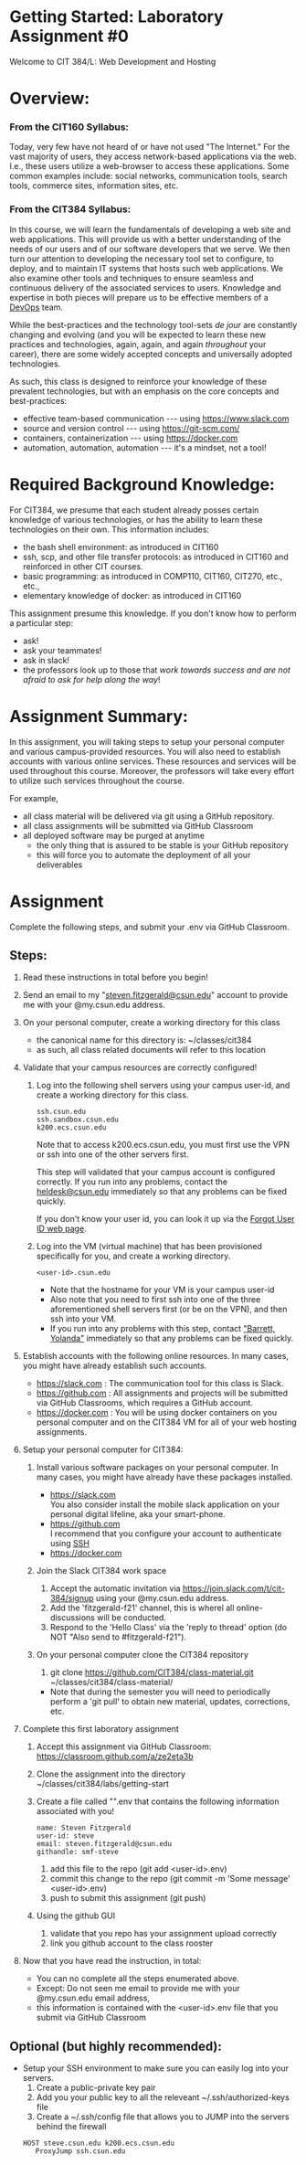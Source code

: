 # Getting Started: Laboratory Assignment #0

Welcome to CIT 384/L: Web Development and Hosting



# Overview:

### From the CIT160 Syllabus:

Today, very few have not heard of or have not used "The Internet." For the vast majority of users, they access network-based applications via the web. I.e., these users utilize a web-browser to access these applications. Some common examples include: social networks, communication tools, search tools, commerce sites, information sites, etc.

### From the CIT384 Syllabus:	

In this course, we will learn the fundamentals of developing a web site and web applications. This will provide us with a better understanding of the needs of our users and of our software developers that we serve. We then turn our attention to developing the necessary tool set to configure, to deploy, and to maintain IT systems that hosts such web applications. We also examine other tools and techniques to ensure seamless and continuous delivery of the associated services to users. Knowledge and expertise in both pieces will prepare us to be effective members of a [DevOps](https://en.wikipedia.org/wiki/DevOps) team.

While the best-practices and the technology tool-sets _de jour_ are constantly changing and evolving (and you will be expected to learn these new practices and technologies, again, again, and again _throughout_ your career), there are some widely accepted concepts and universally adopted technologies. 

As such, this class is designed to reinforce your knowledge of these prevalent technologies, but with an emphasis on the core concepts and best-practices:

  - effective team-based communication --- using https://www.slack.com
  - source and version control --- using https://git-scm.com/
  - containers, containerization --- using https://docker.com
  - automation, automation, automation --- it's a mindset, not a tool!


# Required Background Knowledge:
For CIT384, we presume that each student already posses certain knowledge of various technologies, or has the ability to learn these technologies on their own. This information includes:

  - the bash shell environment: as introduced in CIT160
  - ssh, scp, and other file transfer protocols: as introduced in CIT160 and reinforced in other CIT courses.
  - basic programming: as introduced in COMP110, CIT160, CIT270, etc., etc., 
  - elementary knowledge of docker: as introduced in CIT160

This assignment presume this knowledge. If you don't know how to perform a particular step:
  - ask!
  - ask your teammates!
  - ask in slack!
  - the professors look up to those that _work towards success and are not afraid to ask for help along the way_!


# Assignment Summary:
In this assignment, you will taking steps to setup your personal computer and various campus-provided resources. You will also need to establish accounts with various online services. These resources and services will be used throughout this course. Moreover, the professors will take every effort to utilize such services throughout the course. 

For example, 
   * all class material will be delivered via git using a GitHub repository.
   * all class assignments will be submitted via GitHub Classroom
   * all deployed software may be purged at anytime
      - the only thing that is assured to be stable is your GitHub repository
      - this will force you to automate the deployment of all your deliverables


# Assignment
Complete the following steps, and submit your <user-id>.env via GitHub Classroom.

## Steps:
  1. Read these instructions in total before you begin!

  1. Send an email to my "steven.fitzgerald@csun.edu" account to provide me with your @my.csun.edu address.

  1. On your personal computer, create a working directory for this class
     - the canonical name for this directory is: \~/classes/cit384
     - as such, all class related documents will refer to this location

  1. Validate that your campus resources are correctly configured!
     1. Log into the following shell servers using your campus user-id, and create a working directory for this class.
        ```
        ssh.csun.edu 
        ssh.sandbox.csun.edu
        k200.ecs.csun.edu
        ```
	
        Note that to access k200.ecs.csun.edu, you must first use the VPN or ssh into one of the other servers first.
	
        This step will validated that your campus account is configured correctly. If you run into any problems, contact the [heldesk@csun.edu](mailto:helpdesk@csun.edu) immediately so that any problems can be fixed quickly.

        If you don't know your user id, you can look it up via the [Forgot User ID web page](https://auth.csun.edu/idm/forgot_uid).

     1. Log into the VM (virtual machine) that has been provisioned specifically for you, and create a working directory.
        ```
        <user-id>.csun.edu
        ```
        - Note that the hostname for your VM is your campus user-id
        - Also note that you need to first ssh into one of the three aforementioned shell servers first (or be on the VPN), and then ssh into your VM.
        - If you run into any problems with this step, contact ["Barrett, Yolanda"](mailto:yolanda.barrett@csun.edu) immediately so that any problems can be fixed quickly.

  1. Establish accounts with the following online resources. In many cases, you might have already establish such accounts.
     - https://slack.com : The communication tool for this class is Slack.
     - https://github.com : All assignments and projects will be submitted via GitHub Classrooms, which requires a GitHub account.
     - https://docker.com : You will be using docker containers on you personal computer and on the CIT384 VM for all of your web hosting assignments.

  1. Setup your personal computer for CIT384:
     1. Install various software packages on your personal computer. In many cases, you might have already have these packages installed.
        - https://slack.com  <br />   You also consider install the mobile slack application on your personal digital lifeline, aka your smart-phone.
        - https://github.com <br />   I recommend that you configure your account to authenticate using [SSH](https://docs.github.com/en/github/authenticating-to-github/connecting-to-github-with-ssh)
        - https://docker.com
 
     1. Join the Slack CIT384 work space
        1. Accept the automatic invitation via https://join.slack.com/t/cit-384/signup using your @my.csun.edu address.
        1. Add the 'fitzgerald-f21' channel, this is wherel all online-discussions will be conducted.
        1. Respond to the 'Hello Class' via the 'reply to thread' option (do NOT "Also send to #fitzgerald-f21").
 
     1. On your personal computer clone the CIT384 repository
        1. git clone https://github.com/CIT384/class-material.git \~/classes/cit384/class-material/
        - Note that during the semester you will need to periodically perform a 'git pull' to obtain new material, updates, corrections, etc. 

  1. Complete this first laboratory assignment
     1. Accept this assignment via GitHub Classroom: https://classroom.github.com/a/ze2eta3b
     1. Clone the assignment into the directory \~/classes/cit384/labs/getting-start
     1. Create a file called "<user-id>".env that contains the following information associated with you!
     	```
     	name: Steven Fitzgerald
     	user-id: steve
     	email: steven.fitzgerald@csun.edu
     	githandle: smf-steve
     	```
        1. add this file to the repo (git add \<user-id\>.env)
        1. commit this change to the repo (git commit -m 'Some message' \<user-id\>.env)
        1. push to submit this assignment (git push)

     1. Using the github GUI
        1. validate that you repo has your assignment upload correctly
        1. link you github account to the class rooster

  1. Now that you have read the instruction, in total:
     - You can no complete all the steps enumerated above.
     - Except: Do not seen me email to provide me with your @my.csun.edu email address,
     - this information is contained with the \<user-id\>.env file that you submit via GitHub Classroom

## Optional (but highly recommended):
  * Setup your SSH environment to make sure you can easily log into your servers.
     1. Create a public-private key pair
     2. Add you your public key to all the releveant ~/.ssh/authorized-keys file
     3. Create a ~/.ssh/config file that allows you to JUMP into the servers behind the firewall
	```
	HOST steve.csun.edu k200.ecs.csun.edu
	   ProxyJump ssh.csun.edu
	```

